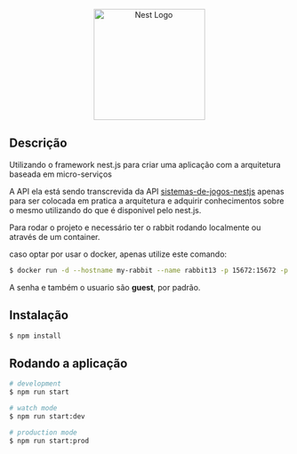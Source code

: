 <p align="center">
  <a href="http://nestjs.com/" target="blank"><img src="https://nestjs.com/img/logo-small.svg" width="200" alt="Nest Logo" /></a>
</p>




## Descrição

Utilizando o framework nest.js para criar uma aplicação com a arquitetura baseada em micro-serviços

A API ela está sendo transcrevida da API <a href='https://github.com/vitinhos67/sistema-de-jogos-nestjs'>sistemas-de-jogos-nestjs</a> apenas para ser colocada em pratica a arquitetura e adquirir conhecimentos sobre o mesmo utilizando do que é disponivel pelo nest.js.


Para rodar o projeto e necessário ter o rabbit rodando localmente ou através de um container.

caso optar por usar o docker, apenas utilize este comando:

```bash
$ docker run -d --hostname my-rabbit --name rabbit13 -p 15672:15672 -p         5672:5672 -p 25676:25676 rabbitmq:3-management
```

A senha e também o usuario são <strong>guest</strong>, por padrão.

## Instalação

```bash
$ npm install
```

## Rodando a aplicação

```bash
# development
$ npm run start

# watch mode
$ npm run start:dev

# production mode
$ npm run start:prod
```
